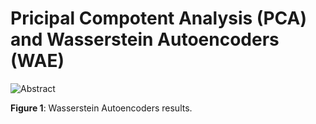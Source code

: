 # Pricipal Compotent Analysis (PCA) and Wasserstein Autoencoders (WAE)


![Abstract](https://github.com/hostas/EDA-and-ML-for-Perovskites/blob/master/Graphics/WAE.jpg)

**Figure 1**:  Wasserstein Autoencoders results.
